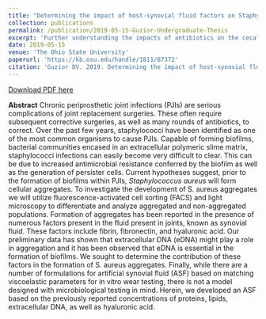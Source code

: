 ```yaml
---
title: "Determining the impact of host-synovial fluid factors on Staphylococcus aureus aggregation"
collection: publications
permalink: /publication/2019-05-15-Guzior-Undergraduate-Thesis
excerpt: 'Further understanding the impacts of antibiotics on the cecal microbiome and metabolome in the context of hyperglycemia.'
date: 2019-05-15
venue: 'The Ohio State University'
paperurl: 'https://kb.osu.edu/handle/1811/87372'
citation: 'Guzior DV. 2019. Determining the impact of host-synovial fluid factors on Staphylococcus aureus aggregation. The Ohio State University.'
---
```

[Download PDF here](http://guziordo.github.io/files/Guzior_Undergraduate_Thesis.pdf)

**Abstract**
Chronic periprosthetic joint infections (PJIs) are serious complications of joint replacement surgeries. These often require subsequent corrective surgeries, as well as many rounds of antibiotics, to correct. Over the past few years, staphylococci have been identified as one of the most common organisms to cause PJIs. Capable of forming biofilms, bacterial communities encased in an extracellular polymeric slime matrix, staphylococci infections can easily become very difficult to clear. This can be due to increased antimicrobial resistance conferred by the biofilm as well as the generation of persister cells. Current hypotheses suggest, prior to the formation of biofilms within PJIs, *Staphylococcus aureus* will form cellular aggregates. To investigate the development of S. aureus aggregates we will utilize fluorescence-activated cell sorting (FACS) and light microscopy to differentiate and analyze aggregated and non-aggregated populations. Formation of aggregates has been reported in the presence of numerous factors present in the fluid present in joints, known as synovial fluid. These factors include fibrin, fibronectin, and hyaluronic acid. Our preliminary data has shown that extracellular DNA (eDNA) might play a role in aggregation and it has been observed that eDNA is essential in the formation of biofilms. We sought to determine the contribution of these factors in the formation of S. aureus aggregates. Finally, while there are a number of formulations for artificial synovial fluid (ASF) based on matching viscoelastic parameters for in vitro wear testing, there is not a model designed with microbiological testing in mind. Herein, we developed an ASF based on the previously reported concentrations of proteins, lipids, extracellular DNA, as well as hyaluronic acid.
